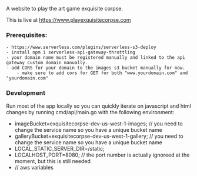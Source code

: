 A website to play the art game exquisite corpse.

This is live at https://www.playexquisitecorpse.com


### Prerequisites:
    - https://www.serverless.com/plugins/serverless-s3-deploy
    - install npm i serverless-api-gateway-throttling
    - your domain name must be registered manually and linked to the api gateway custom domain manually.
    - add CORS for your domain to the images s3 bucket manually for now. 
        - make sure to add cors for GET for both "www.yourdomain.com" and "yourdomain.com" 
        
### Development
Run most of the app locally so you can quickly iterate on javascript and html changes by running cmd/api/main.go with the following environment:
* imageBucket=exquisitecorpse-dev-us-west-1-images; // you need to change the service name so you have a unique bucket name
* galleryBucket=exquisitecorpse-dev-us-west-1-gallery; // you need to change the service name so you have a unique bucket name
* LOCAL_STATIC_SERVER_DIR=<git root dir>/static;
* LOCALHOST_PORT=8080; // the port number is actually ignoreed at the moment, but this is still needed
*  // aws variables